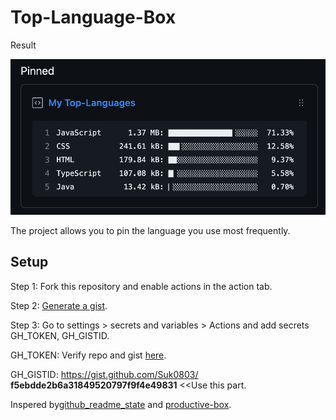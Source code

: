 # Top-Language-Box

Result

![Ex](./Ex.png)

The project allows you to pin the language you use most frequently.

## Setup

Step 1: Fork this repository and enable actions in the action tab.

Step 2: [Generate a gist](https://gist.github.com/).

Step 3: Go to settings > secrets and variables > Actions and add secrets GH_TOKEN, GH_GISTID.

GH_TOKEN: Verify repo and gist [here](https://github.com/settings/tokens).

GH_GISTID: https://gist.github.com/Suk0803/ **f5ebdde2b6a31849520797f9f4e49831** <<Use this part.

Inspered by[github_readme_state](https://github.com/anuraghazra/github-readme-stats#top-languages-card) and [productive-box](https://github.com/maxam2017/productive-box).
